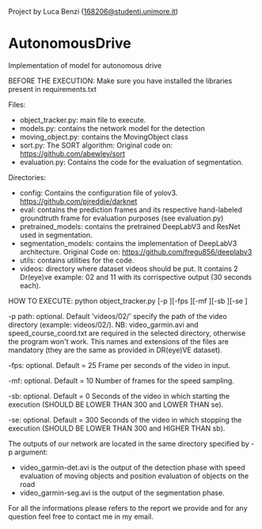 
Project by Luca Benzi (168206@studenti.unimore.it)

# AutonomousDrive
Implementation of model for autonomous drive

BEFORE THE EXECUTION:
Make sure you have installed the libraries present in requirements.txt

Files:
- object_tracker.py: main file to execute.
- models.py: contains the network model for the detection
- moving_object.py: contains the MovingObject class
- sort.py: The SORT algorithm: Original code on: https://github.com/abewley/sort
- evaluation.py: Contains the code for the evaluation of segmentation.

Directories:
- config: Contains the configuration file of yolov3. https://github.com/pjreddie/darknet
- eval: contains the prediction frames and its respective hand-labeled groundtruth frame for evaluation purposes (see evaluation.py)
- pretrained_models: contains the pretrained DeepLabV3 and ResNet used in segmentation.
- segmentation_models: contains the implementation of DeepLabV3 architecture. Original Code on: https://github.com/fregu856/deeplabv3
- utils: contains utilities for the code.
- videos: directory where dataset videos should be put.
	  It contains 2 Dr(eye)ve example: 02 and 11 with its corrispective output (30 seconds each).


HOW TO EXECUTE:
python object_tracker.py [-p <path-to-video-directory>][-fps <fps>][-mf <minframes>][-sb <seconds-to-wait>][-se <seconds-to-end>]

-p path: optional. Default 'videos/02/'
	specify the path of the video directory (example: videos/02/).
	NB: video_garmin.avi and speed_course_coord.txt are required in the selected directory, otherwise the program won't work.
	This names and extensions of the files are mandatory (they are the same as provided in DR(eye)VE dataset).

-fps: optional. Default = 25
	Frame per seconds of the video in input.

-mf: optional. Default = 10
	Number of frames for the speed sampling.

-sb: optional. Default = 0
	Seconds of the video in which starting the execution (SHOULD BE LOWER THAN 300 and LOWER THAN se).

-se: optional. Default = 300
	Seconds of the video in which stopping the execution (SHOULD BE LOWER THAN 300 and HIGHER THAN sb).

The outputs of our network are located in the same directory specified by -p argument:
- video_garmin-det.avi is the output of the detection phase with speed evaluation of moving objects and position evaluation of objects on the road
- video_garmin-seg.avi is the output of the segmentation phase.

For all the informations please refers to the report we provide and for any question feel free to contact me in my email.
